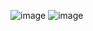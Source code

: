 ![image](https://github.com/KirosHD/Implementaci-n-de-un-Sistema-de-Men-s-en-una-Aplicaci-n-JavaFX/assets/169097004/f9c3066d-8dce-474a-810a-6f321f2ce985)
![image](https://github.com/KirosHD/Implementaci-n-de-un-Sistema-de-Men-s-en-una-Aplicaci-n-JavaFX/assets/169097004/dddf38d6-98f8-46b7-8e44-715644609125)
